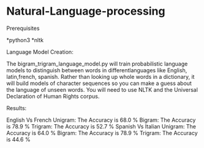 # Natural-Language-processing

Prerequisites

*python3
*nltk


Language Model Creation:
	
The bigram_trigram_language_model.py will train probabilistic language models to distinguish between words in differentlanguages like English, latin,french, spanish.
Rather than looking up whole words in a dictionary, it will build models of character sequences so you can make a guess about the language of unseen words. 
You will need to use NLTK and the Universal Declaration of Human Rights corpus.

Results:

English Vs French 
Unigram: 
The Accuracy is 68.0 % 
Bigram: 
The Accuracy is 78.9 % 
Trigram: 
The Accuracy is 52.7 % 
Spanish Vs Italian 
Unigram: 
The Accuracy is 64.0 % 
Bigram: 
The Accuracy is 78.9 % 
Trigram: 
The Accuracy is 44.6 % 